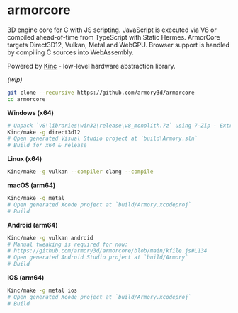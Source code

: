 # armorcore

3D engine core for C with JS scripting. JavaScript is executed via V8 or compiled ahead-of-time from TypeScript with Static Hermes. ArmorCore targets Direct3D12, Vulkan, Metal and WebGPU. Browser support is handled by compiling C sources into WebAssembly.

Powered by [Kinc](https://github.com/Kode/Kinc) - low-level hardware abstraction library.

*(wip)*

```bash
git clone --recursive https://github.com/armory3d/armorcore
cd armorcore
```

**Windows (x64)**
```bash
# Unpack `v8\libraries\win32\release\v8_monolith.7z` using 7-Zip - Extract Here (exceeds 100MB)
Kinc/make -g direct3d12
# Open generated Visual Studio project at `build\Armory.sln`
# Build for x64 & release
```

**Linux (x64)**
```bash
Kinc/make -g vulkan --compiler clang --compile
```

**macOS (arm64)**
```bash
Kinc/make -g metal
# Open generated Xcode project at `build/Armory.xcodeproj`
# Build
```

**Android (arm64)**
```bash
Kinc/make -g vulkan android
# Manual tweaking is required for now:
# https://github.com/armory3d/armorcore/blob/main/kfile.js#L134
# Open generated Android Studio project at `build/Armory`
# Build
```

**iOS (arm64)**
```bash
Kinc/make -g metal ios
# Open generated Xcode project at `build/Armory.xcodeproj`
# Build
```
